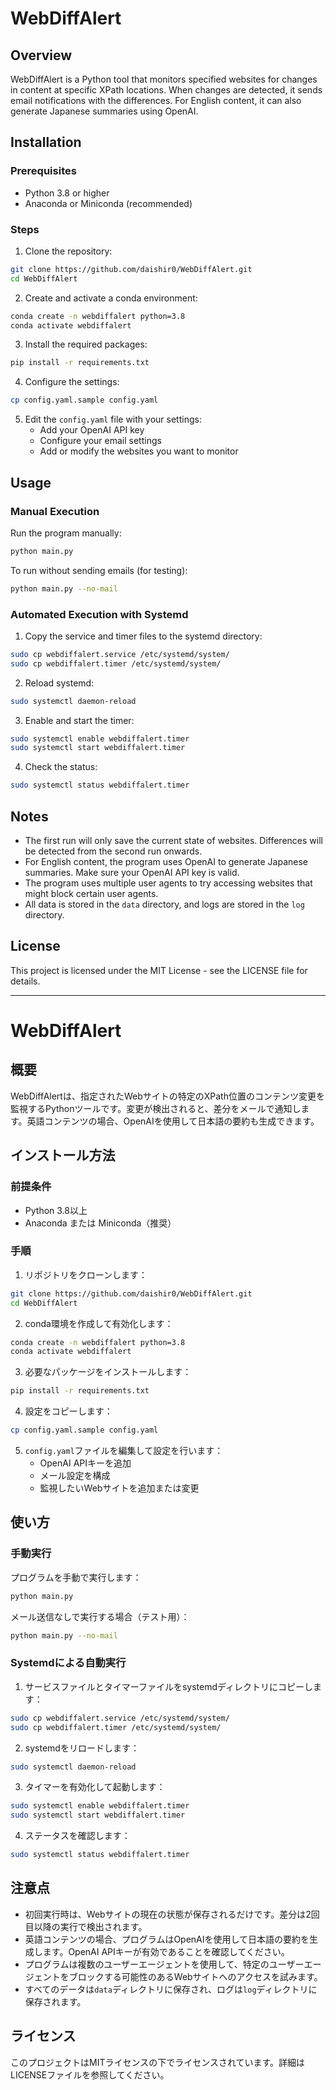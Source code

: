 # WebDiffAlert

## Overview
WebDiffAlert is a Python tool that monitors specified websites for changes in content at specific XPath locations. When changes are detected, it sends email notifications with the differences. For English content, it can also generate Japanese summaries using OpenAI.

## Installation

### Prerequisites
- Python 3.8 or higher
- Anaconda or Miniconda (recommended)

### Steps
1. Clone the repository:
```bash
git clone https://github.com/daishir0/WebDiffAlert.git
cd WebDiffAlert
```

2. Create and activate a conda environment:
```bash
conda create -n webdiffalert python=3.8
conda activate webdiffalert
```

3. Install the required packages:
```bash
pip install -r requirements.txt
```

4. Configure the settings:
```bash
cp config.yaml.sample config.yaml
```

5. Edit the `config.yaml` file with your settings:
   - Add your OpenAI API key
   - Configure your email settings
   - Add or modify the websites you want to monitor

## Usage

### Manual Execution
Run the program manually:
```bash
python main.py
```

To run without sending emails (for testing):
```bash
python main.py --no-mail
```

### Automated Execution with Systemd
1. Copy the service and timer files to the systemd directory:
```bash
sudo cp webdiffalert.service /etc/systemd/system/
sudo cp webdiffalert.timer /etc/systemd/system/
```

2. Reload systemd:
```bash
sudo systemctl daemon-reload
```

3. Enable and start the timer:
```bash
sudo systemctl enable webdiffalert.timer
sudo systemctl start webdiffalert.timer
```

4. Check the status:
```bash
sudo systemctl status webdiffalert.timer
```

## Notes
- The first run will only save the current state of websites. Differences will be detected from the second run onwards.
- For English content, the program uses OpenAI to generate Japanese summaries. Make sure your OpenAI API key is valid.
- The program uses multiple user agents to try accessing websites that might block certain user agents.
- All data is stored in the `data` directory, and logs are stored in the `log` directory.

## License
This project is licensed under the MIT License - see the LICENSE file for details.

---

# WebDiffAlert

## 概要
WebDiffAlertは、指定されたWebサイトの特定のXPath位置のコンテンツ変更を監視するPythonツールです。変更が検出されると、差分をメールで通知します。英語コンテンツの場合、OpenAIを使用して日本語の要約も生成できます。

## インストール方法

### 前提条件
- Python 3.8以上
- Anaconda または Miniconda（推奨）

### 手順
1. リポジトリをクローンします：
```bash
git clone https://github.com/daishir0/WebDiffAlert.git
cd WebDiffAlert
```

2. conda環境を作成して有効化します：
```bash
conda create -n webdiffalert python=3.8
conda activate webdiffalert
```

3. 必要なパッケージをインストールします：
```bash
pip install -r requirements.txt
```

4. 設定をコピーします：
```bash
cp config.yaml.sample config.yaml
```

5. `config.yaml`ファイルを編集して設定を行います：
   - OpenAI APIキーを追加
   - メール設定を構成
   - 監視したいWebサイトを追加または変更

## 使い方

### 手動実行
プログラムを手動で実行します：
```bash
python main.py
```

メール送信なしで実行する場合（テスト用）：
```bash
python main.py --no-mail
```

### Systemdによる自動実行
1. サービスファイルとタイマーファイルをsystemdディレクトリにコピーします：
```bash
sudo cp webdiffalert.service /etc/systemd/system/
sudo cp webdiffalert.timer /etc/systemd/system/
```

2. systemdをリロードします：
```bash
sudo systemctl daemon-reload
```

3. タイマーを有効化して起動します：
```bash
sudo systemctl enable webdiffalert.timer
sudo systemctl start webdiffalert.timer
```

4. ステータスを確認します：
```bash
sudo systemctl status webdiffalert.timer
```

## 注意点
- 初回実行時は、Webサイトの現在の状態が保存されるだけです。差分は2回目以降の実行で検出されます。
- 英語コンテンツの場合、プログラムはOpenAIを使用して日本語の要約を生成します。OpenAI APIキーが有効であることを確認してください。
- プログラムは複数のユーザーエージェントを使用して、特定のユーザーエージェントをブロックする可能性のあるWebサイトへのアクセスを試みます。
- すべてのデータは`data`ディレクトリに保存され、ログは`log`ディレクトリに保存されます。

## ライセンス
このプロジェクトはMITライセンスの下でライセンスされています。詳細はLICENSEファイルを参照してください。
